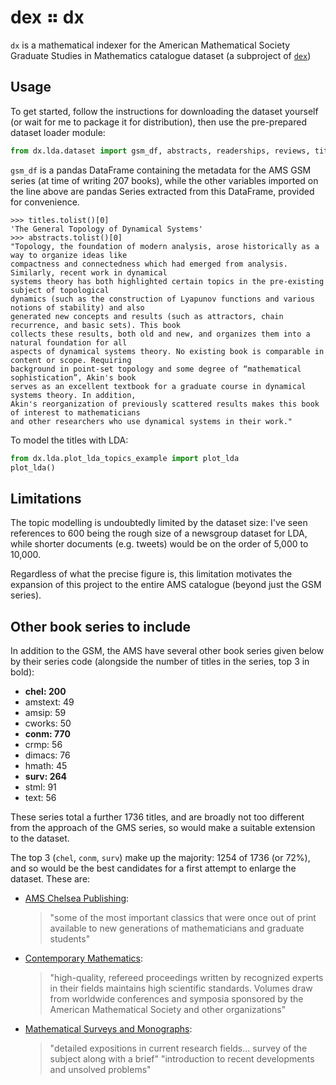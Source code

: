 # dex ⠶ dx

`dx` is a mathematical indexer for the American Mathematical Society Graduate Studies in Mathematics
catalogue dataset (a subproject of [`dex`](https://github.com/lmmx/dex))

## Usage

To get started, follow the instructions for downloading the dataset yourself (or wait for me to
package it for distribution), then use the pre-prepared dataset loader module:

```py
from dx.lda.dataset import gsm_df, abstracts, readerships, reviews, titles
```

`gsm_df` is a pandas DataFrame containing the metadata for the AMS GSM series (at time of writing
207 books), while the other variables imported on the line above are pandas Series extracted from
this DataFrame, provided for convenience.

```
>>> titles.tolist()[0]
'The General Topology of Dynamical Systems'
>>> abstracts.tolist()[0]
"Topology, the foundation of modern analysis, arose historically as a way to organize ideas like
compactness and connectedness which had emerged from analysis. Similarly, recent work in dynamical
systems theory has both highlighted certain topics in the pre-existing subject of topological
dynamics (such as the construction of Lyapunov functions and various notions of stability) and also
generated new concepts and results (such as attractors, chain recurrence, and basic sets). This book
collects these results, both old and new, and organizes them into a natural foundation for all
aspects of dynamical systems theory. No existing book is comparable in content or scope. Requiring
background in point-set topology and some degree of “mathematical sophistication”, Akin's book
serves as an excellent textbook for a graduate course in dynamical systems theory. In addition,
Akin's reorganization of previously scattered results makes this book of interest to mathematicians
and other researchers who use dynamical systems in their work."
```

To model the titles with LDA:

```py
from dx.lda.plot_lda_topics_example import plot_lda
plot_lda()
```

## Limitations

The topic modelling is undoubtedly limited by the dataset size: I've seen references to 600 being the
rough size of a newsgroup dataset for LDA, while shorter documents (e.g. tweets) would be on the
order of 5,000 to 10,000.

Regardless of what the precise figure is, this limitation motivates the expansion of this project to
the entire AMS catalogue (beyond just the GSM series).

## Other book series to include

In addition to the GSM, the AMS have several other book series given below by their series code
(alongside the number of titles in the series, top 3 in bold):

- **chel: 200**
- amstext: 49
- amsip: 59
- cworks: 50
- **conm: 770**
- crmp: 56
- dimacs: 76
- hmath: 45
- **surv: 264**
- stml: 91
- text: 56

These series total a further 1736 titles, and are broadly not too different from the approach of
the GMS series, so would make a suitable extension to the dataset.

The top 3 (`chel`, `conm`, `surv`) make up the majority: 1254 of 1736 (or 72%), and so would be
the best candidates for a first attempt to enlarge the dataset. These are:

- [AMS Chelsea Publishing](https://bookstore.ams.org/chel):
  > "some of the most important classics
  > that were once out of print available to new generations of mathematicians and graduate students"

- [Contemporary Mathematics](https://bookstore.ams.org/conm): 
  > "high-quality, refereed proceedings
  > written by recognized experts in their fields maintains high scientific standards. Volumes draw
  > from worldwide conferences and symposia sponsored by the American Mathematical Society and other
  > organizations"

- [Mathematical Surveys and Monographs](https://bookstore.ams.org/surv):
  > "detailed expositions in current research fields... survey of the subject along with a brief"
  > "introduction to recent developments and unsolved problems"
